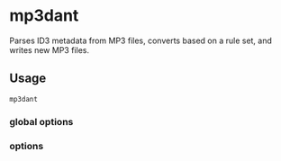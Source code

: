 # mp3dant

Parses ID3 metadata from MP3 files, converts based on a rule set, and writes new MP3 files.

## Usage

    mp3dant

### global options

### options
